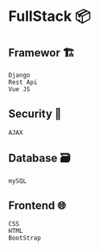# FullStack :package:

## Framewor 🏗️
```
Django
Rest Api
Vue JS
```
## Security 🛂
```
AJAX
```
## Database :card_file_box:
```
mySQL
```
## Frontend :globe_with_meridians:
```
CSS
HTML
BootStrap
```
